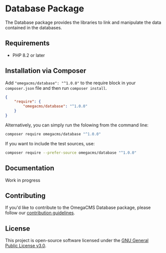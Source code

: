# Database Package

The Database package provides the libraries to link and manipulate the data contained in the databases.

## Requirements

* PHP 8.2 or later

## Installation via Composer

Add `"omegacms/database": "^1.0.0"` to the require block in your `composer.json` file and then run `composer install`.

```json
{
    "require": {
        "omegacms/database": "^1.0.0"
    }
}
```

Alternatively, you can simply run the folowing from the command line:

```sh
composer require omegacms/database "^1.0.0"
```

If you want to include the test sources, use:

```sh
composer require --prefer-source omegacms/database "^1.0.0"
```

## Documentation

Work in progress

## Contributing

If you'd like to contribute to the OmegaCMS Database package, please follow our [contribution guidelines](CONTRIBUTING.md).

## License

This project is open-source software licensed under the [GNU General Public License v3.0](LICENSE).
